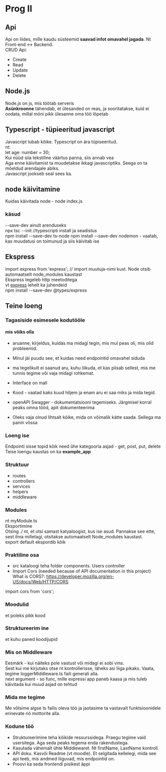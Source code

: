 # Prog II
## Api
Api on liides, mille kaudu süsteemid **saavad infot omavahel jagada**. Nt Front-end <-> Backend.  
CRUD Api:  
* Create
* Read
* Update
* Delete  

## Node.js  
Node.js on js, mis töötab serveris  
**Asünkroonne** tähendab, et ülesanded on reas, ja sooritatakse, kuid ei oodata, millal mõni pikk ülesanne oma töö lõpetab  

## Typescript - tüpieeritud javascript
Javascript lubab kõike. Typescript on ära tüpiseeritud.  
nt:  
let age: number = 30;  
Kui nüüd siia tekstiline väärtus panna, siis annab vea  
Aga enne käivitamist ta muudetakse ikkagi javascriptiks. Seega on ta mõeldud arendajale abiks.  
Javascript jookseb seal sees ka.  

## node käivitamine
Kuidas käivitada node - node index.js
### käsud
--save-dev ainult arenduseks  
npx tsc --init //typescripti install ja seadistus  
npm install --save-dev ts-node
npm install --save-dev nodemon - vaatab, kas muudatusi on toimunud ja siis käivitab ise

## Ekspress
import express from 'express'; // import muutuja-nimi kust. Node otsib automaatselt node_modules kaustast  
Ekspress tegeleb http meetoditega  
vt [express](expressjs.com) lehelt ka juhendeid  
 npm install --save-dev @types/express 

## Teine loeng
### Tagasiside esimesele kodutööle
#### mis võiks olla
* aruanne, kirjeldus, kuidas ma midagi tegin, mis mul peas oli, mis olid probleemid.
* Minul jäi puudu see, et kuidas need endpointid omavahel siduda
* ma tegelikult ei saanud aru, kuhu liikuda, et kas piisab sellest, mis me tunnis tegime või vaja midagi rohkemat.
* Interface on mall

* Kood - vaatad kaks kuud hiljem ja enam aru ei saa miks ja mida tegid.
* openAPI Swagger - dokumentatsiooni tegemiseks. Järgmisel korral peaks omna tööd, apit dokumenteerima
* Oleks vaja olnud lihtsalt kõike, mida on võimalik kätte saada. Sellega ma panin võssa    
  


### Loeng ise
Endpointi sisse topid kõik need ühe kategooria asjad - get, post, put, delete  
Teise loengu kaustas on ka **example_app**  

### Struktuur
* routes
* controllers
* services
* helpers
* middleware

### Modules
nt myModule.ts  
Eksportimine  
Otsing ./ nt, et otsi samast katyaloogist, kus ise asud. Pannakse see ette, sest ilma milletagi, otsitakse automaatselt Node_modules kaustast.  
export default ekspordib kõik  

### Praktiline osa
* src kataloogi teha folder components. Users controller
*  Import Cors (needed because of API documentation in this project)
 What is CORS?: https://developer.mozilla.org/en-US/docs/Web/HTTP/CORS

import cors from 'cors';
  
### Moodulid
et poleks pikk kood
### Struktureerim ine
et kuhu paned koodijupid

### Mis on Middleware
Eesmärk - kui näiteks pole vastust või midagi ei sobi vms.  
Sest kui me kirjutaks otse nt kontrollerisse, läheks asi liiga pikaks.
Vaata, tegime loggerMiddleware.ts faili generali alla.  
next argument - so func, mille expressi app paneb kaasa ja mis tuleb käivitada kui muud asjad on tehtud  



### Mida me tegime
Me võtsime algse ts failis oleva töö ja jaotasime ta vastavalt funktsioonidele erinevate nö mottorite alla.

### Kodune töö
* Struktureerimine teha kõikide ressurssidega. Praegu tegime vaid usersitega. Aga seda peaks tegema enda rakendustega.
* Kasutada vähemalt ühte Middlewaret. Nt firstName, LastName kontroll.
* API doku. Kasvõi Readme (vt moodle). Et selgitada kellelegi, mida see api teeb, mis andmed liiguvad, mis endpointid on.
* Proovi ka seda frontendi pisikest äppi